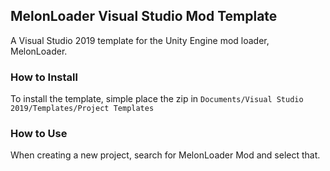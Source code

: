 ## MelonLoader Visual Studio Mod Template
A Visual Studio 2019 template for the Unity Engine mod loader, MelonLoader.

### How to Install
To install the template, simple place the zip in `Documents/Visual Studio 2019/Templates/Project Templates`

### How to Use
When creating a new project, search for MelonLoader Mod and select that.
